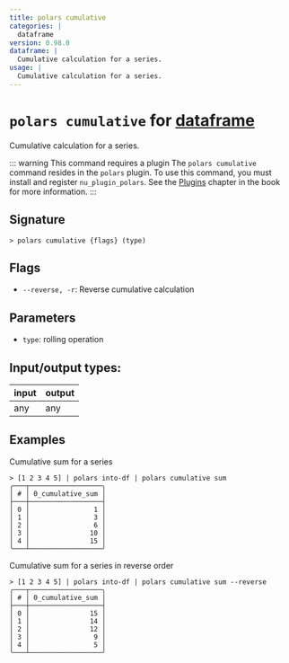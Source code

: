 ```yaml
---
title: polars cumulative
categories: |
  dataframe
version: 0.98.0
dataframe: |
  Cumulative calculation for a series.
usage: |
  Cumulative calculation for a series.
---
```

<!-- This file is automatically generated. Please edit the command in https://github.com/nushell/nushell instead. -->

# `polars cumulative` for [dataframe](/commands/categories/dataframe.md)

<div class='command-title'>Cumulative calculation for a series.</div>

::: warning This command requires a plugin
The `polars cumulative` command resides in the `polars` plugin.
To use this command, you must install and register `nu_plugin_polars`.
See the [Plugins](/book/plugins.html) chapter in the book for more information.
:::

## Signature

```> polars cumulative {flags} (type)```

## Flags

 -  `--reverse, -r`: Reverse cumulative calculation

## Parameters

 -  `type`: rolling operation


## Input/output types:

| input | output |
| ----- | ------ |
| any   | any    |

## Examples

Cumulative sum for a series
```nu
> [1 2 3 4 5] | polars into-df | polars cumulative sum
╭───┬──────────────────╮
│ # │ 0_cumulative_sum │
├───┼──────────────────┤
│ 0 │                1 │
│ 1 │                3 │
│ 2 │                6 │
│ 3 │               10 │
│ 4 │               15 │
╰───┴──────────────────╯

```

Cumulative sum for a series in reverse order
```nu
> [1 2 3 4 5] | polars into-df | polars cumulative sum --reverse
╭───┬──────────────────╮
│ # │ 0_cumulative_sum │
├───┼──────────────────┤
│ 0 │               15 │
│ 1 │               14 │
│ 2 │               12 │
│ 3 │                9 │
│ 4 │                5 │
╰───┴──────────────────╯

```
